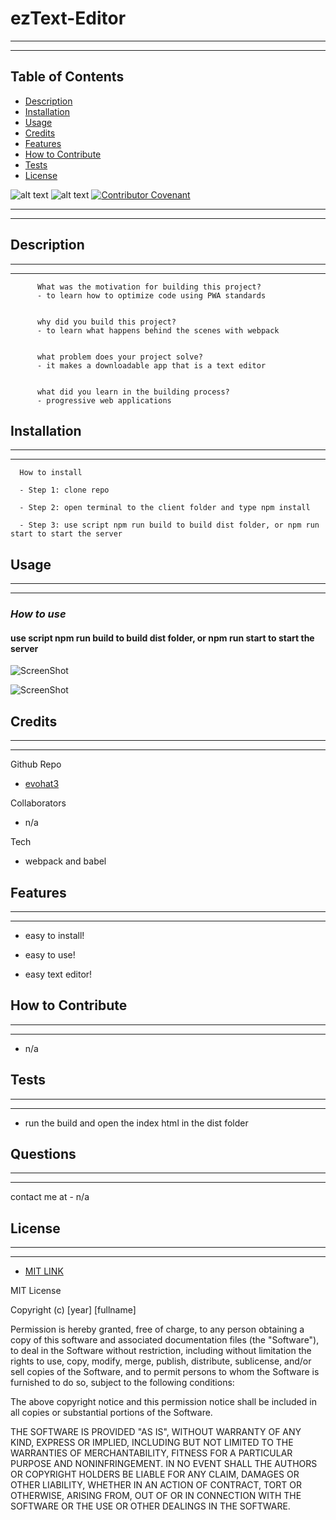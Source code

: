  
# ezText-Editor
---
---
## Table of Contents 
      
  * [Description](#description)
  * [Installation](#installation)
  * [Usage](#usage)
  * [Credits](#credits)
  * [Features](#features)
  * [How to Contribute](#how-to-contribute)
  * [Tests](#tests)
  * [License](#license)
      
    

  ![alt text](https://img.shields.io/badge/Badge-MIT%20LICENSE-brightgreen)   ![alt text](https://img.shields.io/github/last-commit/evohat3/ezText-Editor)   [![Contributor Covenant](https://img.shields.io/badge/Contributor%20Covenant-2.1-4baaaa.svg)](code_of_conduct.md)



---
---
## Description
---
---
      
          What was the motivation for building this project?
          - to learn how to optimize code using PWA standards
      
      
          why did you build this project?
          - to learn what happens behind the scenes with webpack
      
      
          what problem does your project solve?
          - it makes a downloadable app that is a text editor
      
      
          what did you learn in the building process?
          - progressive web applications
      

      
## Installation
  ---
  ---      
  
      How to install
  
      - Step 1: clone repo
      
      - Step 2: open terminal to the client folder and type npm install
      
      - Step 3: use script npm run build to build dist folder, or npm run start to start the server
      
      

## Usage
---
---      
### *How to use*
#### use script npm run build to build dist folder, or npm run start to start the server
      
![ScreenShot](https://i.imgur.com/UAO7f3h.jpg)

![ScreenShot](https://i.imgur.com/Ds6fr7E.jpg) 



## Credits
---
---     
Github Repo
* [evohat3](https://github.com/evohat3)

Collaborators
* n/a
      
Tech
* webpack and babel

## Features
---
---
 * easy to install!
  
 * easy to use!
  
 * easy text editor!

## How to Contribute
---
---     
 *  n/a     

## Tests
---
---
* run the build and open the index html in the dist folder

##  Questions
---
---

contact me at - n/a
   
  
## License 
---
---    

  *  [MIT LINK](https://choosealicense.com/licenses/mit/)

    
MIT License

Copyright (c) [year] [fullname]

Permission is hereby granted, free of charge, to any person obtaining a copy
of this software and associated documentation files (the "Software"), to deal
in the Software without restriction, including without limitation the rights
to use, copy, modify, merge, publish, distribute, sublicense, and/or sell
copies of the Software, and to permit persons to whom the Software is
furnished to do so, subject to the following conditions:

The above copyright notice and this permission notice shall be included in all
copies or substantial portions of the Software.

THE SOFTWARE IS PROVIDED "AS IS", WITHOUT WARRANTY OF ANY KIND, EXPRESS OR
IMPLIED, INCLUDING BUT NOT LIMITED TO THE WARRANTIES OF MERCHANTABILITY,
FITNESS FOR A PARTICULAR PURPOSE AND NONINFRINGEMENT. IN NO EVENT SHALL THE
AUTHORS OR COPYRIGHT HOLDERS BE LIABLE FOR ANY CLAIM, DAMAGES OR OTHER
LIABILITY, WHETHER IN AN ACTION OF CONTRACT, TORT OR OTHERWISE, ARISING FROM,
OUT OF OR IN CONNECTION WITH THE SOFTWARE OR THE USE OR OTHER DEALINGS IN THE
SOFTWARE.


